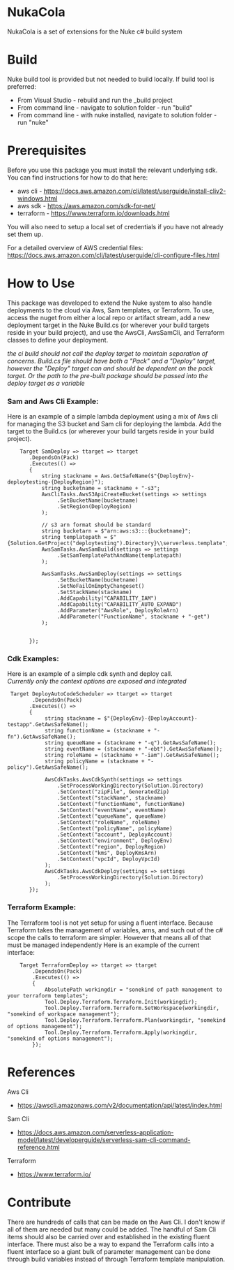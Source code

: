 # NukaCola
NukaCola is a set of extensions for the Nuke c# build system

# Build
Nuke build tool is provided but not needed to build locally. If build tool is preferred:
- From Visual Studio - rebuild and run the _build project
- From command line - navigate to solution folder - run "build"
- From command line - with nuke installed, navigate to solution folder - run "nuke"


# Prerequisites
Before you use this package you must install the relevant underlying sdk. You can find instructions for how to do that here:
 - aws cli - https://docs.aws.amazon.com/cli/latest/userguide/install-cliv2-windows.html
 - aws sdk - https://aws.amazon.com/sdk-for-net/
 - terraform - https://www.terraform.io/downloads.html

You will also need to setup a local set of credentials if you have not already set them up.


For a detailed overview of AWS credential files: https://docs.aws.amazon.com/cli/latest/userguide/cli-configure-files.html


# How to Use
This package was developed to extend the Nuke system to also handle deployments to the cloud via Aws, Sam templates, or Terraform.
To use, access the nuget from either a local repo or artifact stream, add a new deployment target in the Nuke Build.cs (or wherever your build 
targets reside in your build project), and use the AwsCli, AwsSamCli, and Terraform classes to define your deployment. 

*the ci build should not call the deploy target to maintain separation of concerns. Build.cs file should have both a "Pack" and a "Deploy" target, however the "Deploy" 
target can and should be dependent on the pack target. Or the path to the pre-built package should be passed into the deploy target as a variable*

### Sam and Aws Cli Example:
Here is an example of a simple lambda deployment using a mix of Aws cli for managing the S3 bucket and Sam cli for deploying the lambda. 
Add the target to the Build.cs (or wherever your build targets reside in your build project). 

 
```
    Target SamDeploy => ttarget => ttarget
       .DependsOn(Pack)
       .Executes(() =>
       {
           string stackname = Aws.GetSafeName($"{DeployEnv}-deploytesting-{DeployRegion}");
           string bucketname = stackname + "-s3";
           AwsCliTasks.AwsS3ApiCreateBucket(settings => settings
                .SetBucketName(bucketname)
                .SetRegion(DeployRegion)               
           );

           // s3 arn format should be standard
           string bucketarn = $"arn:aws:s3:::{bucketname}";
           string templatepath = $"{Solution.GetProject("deploytesting").Directory}\\serverless.template";
           AwsSamTasks.AwsSamBuild(settings => settings
                .SetSamTemplatePathAndName(templatepath)
           );

           AwsSamTasks.AwsSamDeploy(settings => settings
                .SetBucketName(bucketname)
                .SetNoFailOnEmptyChangeset()
                .SetStackName(stackname)
                .AddCapability("CAPABILITY_IAM")
                .AddCapability("CAPABILITY_AUTO_EXPAND")
                .AddParameter("AwsRole", DeployRoleArn)
                .AddParameter("FunctionName", stackname + "-get")
           );
           

       });
```

### Cdk Examples:
Here is an example of a simple cdk synth and deploy call.  
*Currently only the context options are exposed and integrated*

```
 Target DeployAutoCodeScheduler => ttarget => ttarget
        .DependsOn(Pack)
       .Executes(() =>
       {
            string stackname = $"{DeployEnv}-{DeployAccount}-testapp".GetAwsSafeName();
            string functionName = (stackname + "-fn").GetAwsSafeName();
            string queueName = (stackname + "-q").GetAwsSafeName();
            string eventName = (stackname + "-ebt").GetAwsSafeName();
            string roleName = (stackname + "-iam").GetAwsSafeName();
            string policyName = (stackname + "-policy").GetAwsSafeName();

            AwsCdkTasks.AwsCdkSynth(settings => settings
                .SetProcessWorkingDirectory(Solution.Directory)
                .SetContext("zipFile", GeneratedZip)
                .SetContext("stackName", stackname)
                .SetContext("functionName", functionName)
                .SetContext("eventName", eventName)
                .SetContext("queueName", queueName)
                .SetContext("roleName", roleName)
                .SetContext("policyName", policyName)
                .SetContext("account", DeployAccount)
                .SetContext("environment", DeployEnv)
                .SetContext("region", DeployRegion)
                .SetContext("kms", DeployKmsArn)
                .SetContext("vpcId", DeployVpcId)
            );
            AwsCdkTasks.AwsCdkDeploy(settings => settings
                .SetProcessWorkingDirectory(Solution.Directory)
            );           
       });
```

### Terraform Example:
The Terraform tool is not yet setup for using a fluent interface. Because Terraform takes the management of variables, arns, and such out of the c# scope the calls
to terraform are simpler. However that means all of that must be managed independently
Here is an example of the current interface:
```
    Target TerraformDeploy => ttarget => ttarget
        .DependsOn(Pack)
        .Executes(() =>
        {
            AbsolutePath workingdir = "sonekind of path management to your terraform templates";
            Tool.Deploy.Terraform.Terraform.Init(workingdir);
            Tool.Deploy.Terraform.Terraform.SetWorkspace(workingdir, "somekind of workspace management");
            Tool.Deploy.Terraform.Terraform.Plan(workingdir, "somekind of options management");
            Tool.Deploy.Terraform.Terraform.Apply(workingdir, "somekind of options management");
        });
```

# References
Aws Cli
 - https://awscli.amazonaws.com/v2/documentation/api/latest/index.html
 
Sam Cli
 - https://docs.aws.amazon.com/serverless-application-model/latest/developerguide/serverless-sam-cli-command-reference.html

Terraform
 - https://www.terraform.io/

# Contribute
There are hundreds of calls that can be made on the Aws Cli. I don't know if all of them are needed but many could be added. The handful of Sam Cli items should also be carried over
and established in the existing fluent interface. There must also be a way to expand the Terraform calls into a fluent interface so a giant bulk of parameter management can be done 
through build variables instead of through Terraform template manipulation.